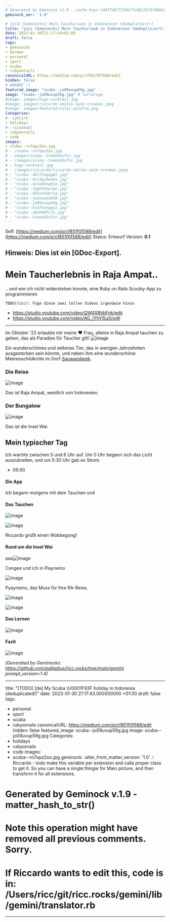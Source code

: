 ```yaml
---
# Generated by Geminock v1.9 . cache_key='cd47f48772185ffc0812b75f88842535cd3927af52ef4bb220b0318ba5438231-de.yaml'
geminock_ver: '1.9'

# 🇩🇪♊ [Geminocks] Mein Tauchurlaub in Indonesien (dedupliziert!)
title: "🇩🇪♊ [Geminocks] Mein Tauchurlaub in Indonesien (dedupliziert!)"
date: 2023-01-30T21:17:43+01:00
draft: false
tags:
- geminocks
- German
- personal
- sport
- scuba
- rubyonrails
canonicalURL: https://medium.com/p/cf851f0f588/edit
hidden: false
# ANANKE :)
featured_image: "scuba--jo09uvup59g.jpg"
image: "scuba--jo09uvup59g.jpg" # tartaruga
#image: images/hugo-cocktail.jpg
#image: imagez/riccardo-smiles-swim-ironman.jpeg
#image: images/feature2/color-palette.png
Categories:
#- symlink
- holidays
#- rajaamapt
- rubyonrails
- code
images:
- scuba--rn7opz2oo.jpg
# - /scuba--rn7opz2oo.jpg
# - images/scuba--tnomzk5zfnr.jpg
# - /images/scuba--tnomzk5zfnr.jpg
# - hugo-cocktail.jpg
# - /images/riccardo/riccardo-smiles-swim-ironman.jpeg
# - "scuba--4kl75dqag8l.jpg"
# - "scuba--4rx3qr0wnkk.jpg"
# - "scuba--4s5obbog0je.jpg"
# - "scuba--7qqeh3owtge.jpg"
# - "scuba--92kef42brna.jpg"
# - "scuba--jo2nuuxek58.jpg"
# - "scuba--jo09uvup59g.jpg"
# - "scuba--ks67tanqqui.jpg"
# - "scuba--n82h94fc7s.jpg"
# - "scuba--tnomzk5zfnr.jpg"
---
```

Self: [https://medium.com/p/cf851f0f588/edit](https://medium.com/p/cf851f0f588/edit)
Status: Entwurf
Version: **0.1**

Hinweis: Dies ist ein [GDoc-Export].
---

<!--
{{with .Resources.GetMatch "scuba--rn7opz2oo.jpg"}}
  <img src="{{ .RelPermalink }}" width="{{ .Width }}" height="{{ .Height }}">
{{end}}
-->




# Mein Taucherlebnis in Raja Ampat..

.. und wie ich nicht widerstehen konnte, eine Ruby on Rails Scooby-App zu programmieren


`TODO(ricc): Füge diese zwei tollen Videos irgendwie hinzu`

* https://studio.youtube.com/video/QW4XBtibFnk/edit
* https://studio.youtube.com/video/AG_IYhYl5u0/edit

---

Im Oktober '22 erlaubte mir meine ❤️ Frau, alleine in Raja Ampat tauchen zu gehen, das als Paradies für Taucher gilt! ![image](scuba--jo09uvup59g.jpg)

Ein wunderschönes und seltenes Tier, das in wenigen Jahrzehnten ausgestorben sein könnte, und neben ihm eine wunderschöne Meeresschildkröte im Dorf [Sauwandarek](https://www.google.com/maps/place/Sauwandarek+Village/@-0.5858766,130.6122214,13.42z/data=!4m13!1m7!3m6!1s0x2d5c3eaaccb47097:0x7851bd844c4cdf44!2sIsole+Raja+Ampat!3b1!8m2!3d-1.0320468!4d130.5052176!3m4!1s0x0:0xf11684dad6130be3!8m2!3d-0.5903592!4d130.6023098).

### Die Reise

![image](scuba--rn7opz2oo.jpg)


Das ist Raja Ampat, westlich von Indonesien.

### Der Bungalow

![image](scuba--tnomzk5zfnr.jpg)

Das ist die Insel Wai.

## Mein typischer Tag

Ich wachte zwischen 5 und 6 Uhr auf. Um 5 Uhr begann sich das Licht auszubreiten, und um 5:30 Uhr gab es Strom.

-  05:00

#### Die App

Ich begann morgens mit dem Tauchen und

#### Das Tauchen

![image](scuba--4rx3qr0wnkk.jpg)

![image](scuba--4kl75dqag8l.jpg)

Riccardo grüßt einen Wobbegong!

#### Rund um die Insel Wai

aaa![image](scuba--7qqeh3owtge.jpg)

Congee und ich in Piaynemo

![image](scuba--92kef42brna.jpg)

Pyaynemo, das Muss für Ihre RA-Reise.

![image](scuba--4s5obbog0je.jpg)

![image](scuba--ks67tanqqui.jpg)

#### Das Lernen

![image](scuba--jo2nuuxek58.jpg)

#### Fazit

![image](scuba--n82h94fc7s.jpg)


*(Generated by Geminocks: https://github.com/palladius/ricc.rocks/tree/main/gemini prompt_version=1.4)*

---
title: "[TODO] [de] My Scuba \U0001F93F holiday in Indonesia (deduplicated!)"
date: 2023-01-30 21:17:43.000000000 +01:00
draft: false
tags:
- personal
- sport
- scuba
- rubyonrails
canonicalURL: https://medium.com/p/cf851f0f588/edit
hidden: false
featured_image: scuba--jo09uvup59g.jpg
image: scuba--jo09uvup59g.jpg
Categories:
- holidays
- rubyonrails
- code
images:
- scuba--rn7opz2oo.jpg
geminock:
  :alter_front_matter_version: '1.0'
  :notes: Riccardo - todo make this variable per extension and calla  proper class
    to get it. So you can have a single thingie for Main picture, and then transform
    it for all extensions.
# Generated by Geminock v.1.9 - matter_hash_to_str()
# Note this operation might have removed all previous comments. Sorry.
# If Riccardo wants to edit this, code is in: /Users/ricc/git/ricc.rocks/gemini/lib/gemini/translator.rb
---
